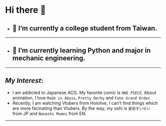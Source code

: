 # Hi there 👋

- ## 🔭 I’m currently a college student from Taiwan.
***
- ## 🌱 I’m currently learning Python and major in mechanic engineering.
***
  ## ***My Interest***:
  * I am addicted to Japanese ACG. My favorite comic is `ONE PIECE`. About animation, I love `Made in Abyss`, `Pretty Derby` and `Fate Grand Order`.
  * Recently, I am watching Vtubers from Hololive, I can't find things which are more facinating than Vtubers. By the way, my oshi is `星街すいせい` from JP and `Nanashi Mumei` from EN.
***
